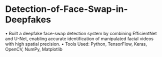 # Detection-of-Face-Swap-in-Deepfakes
• Built a deepfake face-swap detection system by combining EfficientNet and U-Net, enabling accurate identification of
 manipulated facial videos with high spatial precision.
• Tools Used: Python, TensorFlow, Keras, OpenCV, NumPy, Matplotlib
